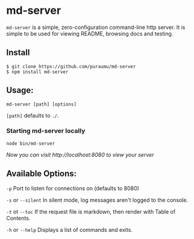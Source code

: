 
# md-server

`md-server` is a simple, zero-configuration command-line http server. It is simple to be used for viewing README, browsing docs and testing.

## Install

    $ git clone https://github.com/puraumu/md-server
    $ npm install md-server

## Usage:

	md-server [path] [options]

`[path]` defaults to `./`.

### Starting md-server locally

	node bin/md-server

*Now you can visit http://localhost:8080 to view your server*

## Available Options:

`-p` Port to listen for connections on (defaults to 8080)

`-s` or `--silent` In silent mode, log messages aren't logged to the console.

`-t` ot `--toc` If the request file is markdown, then render with Table of Contents.

`-h` or `--help` Displays a list of commands and exits.
